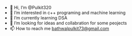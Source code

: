 - 👋 Hi, I’m @Pulkit320
- 👀 I’m interested in c++ programing and machine learning 
- 🌱 I’m currently learning DSA 
- 💞️ I’m looking for ideas and collabration for some peojects
- 📫 How to reach me bathwalpulkit73@gmail.com

<!---
Pulkit320/Pulkit320 is a ✨ special ✨ repository because its `README.md` (this file) appears on your GitHub profile.
You can click the Preview link to take a look at your changes.
--->
